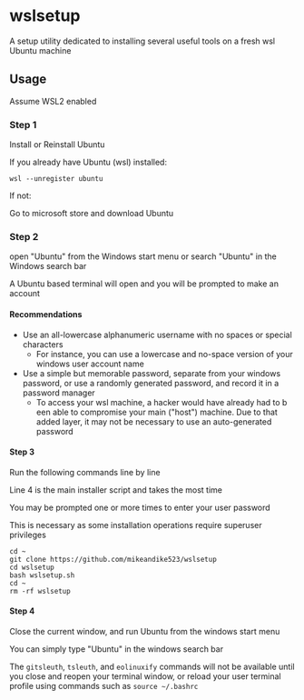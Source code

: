 # wslsetup

A setup utility dedicated to installing several useful tools on a fresh wsl Ubuntu machine

## Usage

Assume WSL2 enabled

### Step 1

Install or Reinstall Ubuntu

If you already have Ubuntu (wsl) installed:

    wsl --unregister ubuntu

If not:

Go to microsoft store and download Ubuntu

### Step 2

open "Ubuntu" from the Windows start menu or search "Ubuntu" in the Windows search bar

A Ubuntu based terminal will open and you will be prompted to make an account

#### Recommendations

 - Use an all-lowercase alphanumeric username with no spaces or special characters
   - For instance, you can use a lowercase and no-space version of your windows user account name
 - Use a simple but memorable password, separate from your windows password, or use a randomly generated password, and record it in a password manager
     - To access your wsl machine, a hacker would have already had to b een able to compromise your main ("host") machine. Due to that added layer, it may not be necessary to use an auto-generated password
 
#### Step 3

Run the following commands line by line

Line 4 is the main installer script and takes the most time

You may be prompted one or more times to enter your user password

This is necessary as some installation operations require superuser privileges

    cd ~
    git clone https://github.com/mikeandike523/wslsetup
    cd wslsetup
    bash wslsetup.sh
    cd ~
    rm -rf wslsetup

#### Step 4

Close the current window, and run Ubuntu from the windows start menu

You can simply type "Ubuntu" in the windows search bar

The `gitsleuth`, `tsleuth`, and `eolinuxify` commands will not be available until you close and reopen your terminal window, or reload your user terminal profile using commands such as `source ~/.bashrc`